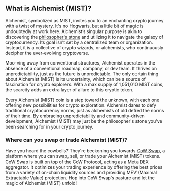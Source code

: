 <h2>What is Alchemist (MIST)?</h2>

<p>Alchemist, symbolized as MIST, invites you to an enchanting crypto journey with a twist of mystery. It's no Hogwarts, but a little bit of magic is undoubtedly at work here. Alchemist’s singular purpose is akin to discovering the <a href="https://en.wikipedia.org/wiki/Philosopher%27s_stone" rel="nofollow noreferrer noopener" target="_blank">philosopher's stone</a> and utilizing it to navigate the galaxy of cryptocurrency. Its goal isn’t set by a centralized team or organization. Instead, it is a collective of crypto wizards, or alchemists, who continuously decipher the ever-evolving cryptoverse.</p>

<p>Moo-ving away from conventional structures, Alchemist operates in the absence of a conventional roadmap, company, or dev team. It thrives on unpredictability, just as the future is unpredictable. The only certain thing about Alchemist (MIST) is its uncertainty, which can be a source of fascination for crypto explorers. With a max supply of 1,051,010 MIST coins, the scarcity adds an extra layer of allure to this cryptic token. </p>

<p>Every Alchemist (MIST) coin is a step toward the unknown, with each one offering new possibilities for crypto exploration. Alchemist dares to defy traditional cryptocurrency norms, just as alchemists of old defied the norms of their time. By embracing unpredictability and community-driven development, Alchemist (MIST) may just be the philosopher's stone you've been searching for in your crypto journey.</p>

<h3>Where can you swap or trade Alchemist (MIST)?</h3>

<p>Have you heard the cowbells? They're beckoning you towards <a href="https://swap.cow.fi/" rel="noopener" target="_blank">CoW Swap</a>, a platform where you can swap, sell, or trade your Alchemist (MIST) tokens. CoW Swap is built on top of the CoW Protocol, acting as a Meta DEX aggregator. It optimizes your trading experience by offering the best prices from a variety of on-chain liquidity sources and providing MEV (Maximal Extractable Value) protection. Hop into CoW Swap's pasture and let the magic of Alchemist (MIST) unfold!</p>
